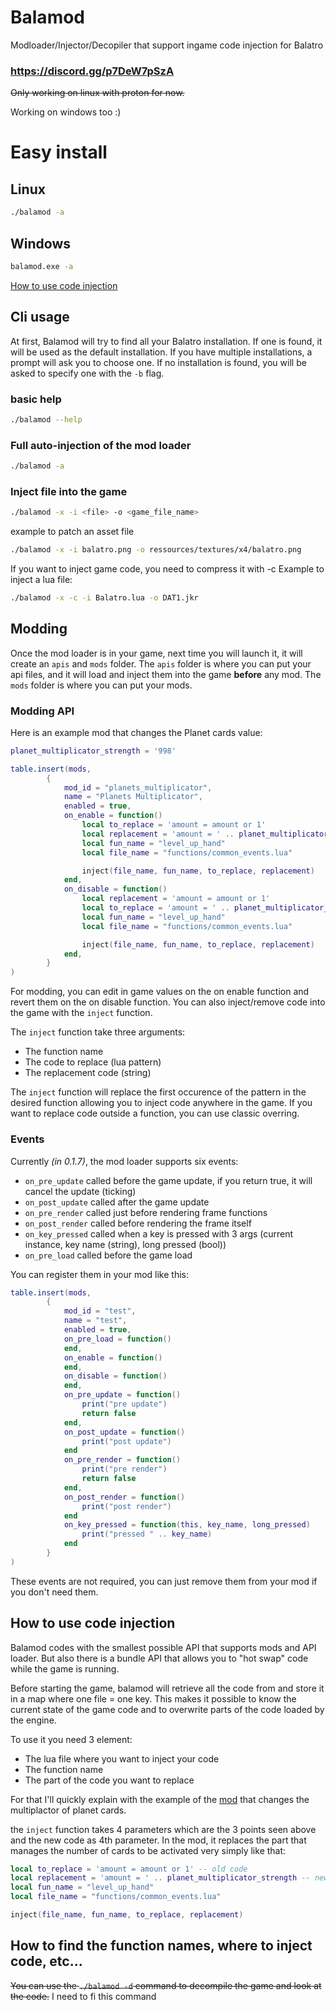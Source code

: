# Balamod

Modloader/Injector/Decopiler that support ingame code injection for Balatro
### https://discord.gg/p7DeW7pSzA

~~Only working on linux with proton for now.~~
  
Working on windows too :)

# Easy install 
## Linux
```bash
./balamod -a
```
## Windows
```cmd
balamod.exe -a
```

[How to use code injection](#how-to-use-code-injection)

## Cli usage

At first, Balamod will try to find all your Balatro installation.
If one is found, it will be used as the default installation.
If you have multiple installations, a prompt will ask you to choose one.
If no installation is found, you will be asked to specify one with the `-b` flag.

### basic help
```bash
./balamod --help
```

### Full auto-injection of the mod loader
```bash
./balamod -a
```

### Inject file into the game
```bash
./balamod -x -i <file> -o <game_file_name>
```
example to patch an asset file
```bash
./balamod -x -i balatro.png -o ressources/textures/x4/balatro.png
```
If you want to inject game code, you need to compress it with -c
Example to inject a lua file:
```bash
./balamod -x -c -i Balatro.lua -o DAT1.jkr
```

## Modding
Once the mod loader is in your game, next time you will launch it, it will create an `apis` and `mods` folder.
The `apis` folder is where you can put your api files, and it will load and inject them into the game **before** any mod.
The `mods` folder is where you can put your mods.

### Modding API
Here is an example mod that changes the Planet cards value:
```lua
planet_multiplicator_strength = '998'

table.insert(mods,
        {
            mod_id = "planets_multiplicator",
            name = "Planets Multiplicator",
            enabled = true,
            on_enable = function()
                local to_replace = 'amount = amount or 1'
                local replacement = 'amount = ' .. planet_multiplicator_strength
                local fun_name = "level_up_hand"
                local file_name = "functions/common_events.lua"

                inject(file_name, fun_name, to_replace, replacement)
            end,
            on_disable = function()
                local replacement = 'amount = amount or 1'
                local to_replace = 'amount = ' .. planet_multiplicator_strength
                local fun_name = "level_up_hand"
                local file_name = "functions/common_events.lua"

                inject(file_name, fun_name, to_replace, replacement)
            end,
        }
)
```

For modding, you can edit in game values on the on enable function and revert them on the on disable function.
You can also inject/remove code into the game with the `inject` function.

The `inject` function take three arguments:
- The function name
- The code to replace (lua pattern)
- The replacement code (string)

The `inject` function will replace the first occurence of the pattern in the desired function allowing you to inject code anywhere in the game.
If you want to replace code outside a function, you can use classic overring.

### Events
Currently *(in 0.1.7)*, the mod loader supports six events:
- `on_pre_update` called before the game update, if you return true, it will cancel the update (ticking)
- `on_post_update` called after the game update
- `on_pre_render` called just before rendering frame functions
- `on_post_render` called before rendering the frame itself
- `on_key_pressed` called when a key is pressed with 3 args (current instance, key name (string), long pressed (bool))
- `on_pre_load` called before the game load

You can register them in your mod like this:
```lua
table.insert(mods,
        {
            mod_id = "test",
            name = "test",
            enabled = true,
            on_pre_load = function()
            end,
            on_enable = function()
            end,
            on_disable = function()
            end,
            on_pre_update = function()
                print("pre update")
                return false
            end,
            on_post_update = function()
                print("post update")
            end
            on_pre_render = function()
                print("pre render")
                return false
            end,
            on_post_render = function()
                print("post render")
            end
            on_key_pressed = function(this, key_name, long_pressed)
                print("pressed " .. key_name)
            end
        }
)
```

These events are not required, you can just remove them from your mod if you don't need them.

## How to use code injection

Balamod codes with the smallest possible API that supports mods and API loader. But also there is a bundle API that allows you to "hot swap" code while the game is running.

Before starting the game, balamod will retrieve all the code from and store it in a map where one file = one key. This makes it possible to know the current state of the game code and to overwrite parts of the code loaded by the engine.

To use it you need 3 element:
- The lua file where you want to inject your code
- The function name
- The part of the code you want to replace

For that I'll quickly explain with the example of the [mod](#modding-api) that changes the multiplactor of planet cards.

the `inject` function takes 4 parameters which are the 3 points seen above and the new code as 4th parameter. In the mod, it replaces the part that manages the number of cards to be activated very simply like that:
```lua
local to_replace = 'amount = amount or 1' -- old code
local replacement = 'amount = ' .. planet_multiplicator_strength -- new code
local fun_name = "level_up_hand"
local file_name = "functions/common_events.lua"

inject(file_name, fun_name, to_replace, replacement)
```

## How to find the function names, where to inject code, etc...
~~You can use the `./balamod -d` command to decompile the game and look at the code.~~
I need to fi this command
